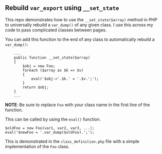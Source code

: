 ## Rebuild `var_export` using `__set_state`

This repo demonstrates how to use the `__set_state($array)` method in PHP to universally rebuild a `var_dump()` of any given class. I use this across my code to pass complicated classes between pages.

You can add this function to the end of any class to automatically rebuild a `var_dump()`:

```
    ...
    public function __set_state($array)
    {
        $obj = new Foo;
        foreach ($array as $k => $v)
        {
            eval('$obj->'.$k.' = '.$v.';');
        }
        return $obj;
    }
    ...
```

**NOTE**: Be sure to replace `Foo` with your class name in the first line of the function.

This can be called by using the `eval()` function.

```
$oldFoo = new Foo(var1, var2, var3, ...);
eval('$newFoo = '.var_dump($oldFoo).';');
```

This is demonstrated in the `class_definition.php` file with a simple implementation of the `Foo` class.
